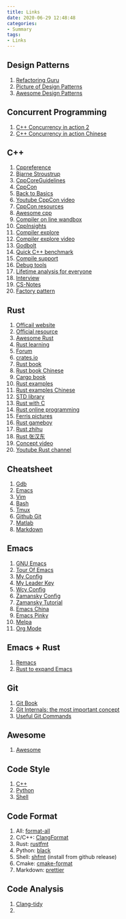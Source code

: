 ```yaml
---
title: Links
date: 2020-06-29 12:48:48
categories:
- Summary
tags:
- Links
---
```


## Design Patterns
1. [Refactoring Guru](https://refactoring.guru/)
1. [Picture of Design Patterns](https://design-patterns.readthedocs.io/zh_CN/latest/index.html)
1. [Awesome Design Patterns](https://github.com/DovAmir/awesome-design-patterns)

## Concurrent Programming
1. [C++ Concurrency in action 2](https://b-ok.lat/book/3688262/d57395?dsource=recommend&regionChanged=&redirect=4729105)
1. [C++ Concurrency in action Chinese](https://github.com/xiaoweiChen/CPP-Concurrency-In-Action-2ed-2019)

## C++
1. [Cppreference](https://zh.cppreference.com/w/%E9%A6%96%E9%A1%B5)
1. [Bjarne Stroustrup](https://stroustrup.com/videos.html)
1. [CppCoreGuidelines](http://isocpp.github.io/CppCoreGuidelines/CppCoreGuidelines#main)
1. [CppCon](https://cppcon.org/)
1. [Back to Basics](https://cppcon.org/b2b/)
1. [Youtube CppCon video](https://www.youtube.com/user/CppCon/)
1. [CppCon resources](https://github.com/CppCon)
1. [Awesome cpp](https://github.com/fffaraz/awesome-cpp#readme)
1. [Compiler on line wandbox](https://wandbox.org)
1. [CppInsights](https://cppinsights.io/)
1. [Compiler explore](https://github.com/compiler-explorer/compiler-explorer)
1. [Compiler explore video](https://www.youtube.com/watch?v=kIoZDUd5DKw )
1. [Godbolt](https://godbolt.org/)
1. [Quick C++ benchmark](https://quick-bench.com/)
1. [Compile support](https://en.cppreference.com/w/cpp/compiler_support)
1. [Debug tools](https://github.com/CppCon/CppCon2019/blob/master/Presentations/modern_linux_cpp_debugging_tools__under_the_covers/modern_linux_cpp_debugging_tools__under_the_covers__greg_law_and_dewang_li__cppcon_2019.pdf)
1. [Lifetime analysis for everyone](https://github.com/CppCon/CppCon2019/blob/master/Presentations/lifetime_analysis_for_everyone/lifetime_analysis_for_everyone__matthias_gehre_gabor_horvath__cppcon_2019.pptx)
1. [Interview](https://github.com/huihut/interview)
1. [CS-Notes](https://github.com/CyC2018/CS-Notes)
1. [Factory pattern](https://blog.csdn.net/qq_38238296/article/details/79841395?utm_medium=distribute.pc_relevant.none-task-blog-BlogCommendFromMachineLearnPai2-2.channel_param&depth_1-utm_source=distribute.pc_relevant.none-task-blog-BlogCommendFromMachineLearnPai2-2.channel_param)

## Rust
1. [Officail website](https://www.rust-lang.org/)
1. [Official resource](https://www.rust-lang.org/learn)
1. [Awesome Rust](https://github.com/rust-unofficial/awesome-rust#readme)
1. [Rust learning](https://github.com/ctjhoa/rust-learning)
1. [Forum](https://users.rust-lang.org/)
1. [crates.io](https://crates.io/)
1. [Rust book](https://doc.rust-lang.org/book/)
1. [Rust book Chinese](http://120.78.128.153/rustbook/)
1. [Cargo book](https://doc.rust-lang.org/cargo/)
1. [Rust examples](https://doc.rust-lang.org/stable/rust-by-example/)
1. [Rust examples Chinese](https://rust-by-example.budshome.com/index.html)
1. [STD library](https://doc.rust-lang.org/std/index.html)
1. [Rust with C](https://doc.rust-lang.org/stable/embedded-book/interoperability/index.html)
1. [Rust online programming](https://play.rust-lang.org/)
1. [Ferris pictures](https://rustacean.net/)
1. [Rust gameboy](https://github.com/mohanson/gameboy)
1. [Rust zhihu](https://www.zhihu.com/topic/19674381/intro)
1. [Rust 张汉东](https://www.infoq.cn/article/Uugi_eIJusEka1aSPmQM)
1. [Concept video](https://www.youtube.com/watch?v=SZvs15hC81U)
1. [Youtube Rust channel](https://www.youtube.com/channel/UCaYhcUwRBNscFNUKTjgPFiA)

## Cheatsheet
1. [Gdb](http://users.ece.utexas.edu/~adnan/gdb-refcard.pdf)
2. [Emacs](https://www.gnu.org/software/emacs/refcards/pdf/refcard.pdf)
3. [Vim](https://linuxhandbook.com/vim-cheat-sheet/)
4. [Bash](https://github.com/zhouyiqi91/awesome-cheatsheets/blob/master/languages/bash.sh)
5. [Tmux](http://comtronic.com.au/blog/wp-content/uploads/comtronic_cheatsheet_tmux_A4.pdf)
6. [Github Git](https://github.github.com/training-kit/downloads/github-git-cheat-sheet.pdf)
7. [Matlab](http://sites.nd.edu/gfu/files/2019/07/cheatsheet.pdf)
8. [Markdown](https://www.markdownguide.org/cheat-sheet/)

## Emacs
1. [GNU Emacs](https://www.gnu.org/software/emacs/refcards/pdf/refcard.pdf)
1. [Tour Of Emacs](https://www.gnu.org/software/emacs/tour/index.html)
1. [My Config](https://github.com/jiaxiyang/100ms_dot_emacs)
1. [My Leader Key](https://github.com/jiaxiyang/leader-key-mode/blob/master/leader-key-mode.el)
1. [Wcy Config](https://github.com/wcy123/100ms_dot_emacs)
1. [Zamansky Config](https://github.com/zamansky/dot-emacs)
1. [Zamansky Tutorial](https://cestlaz.github.io/stories/emacs/)
1. [Emacs China](https://emacs-china.org/)
1. [Emacs Pinky](http://ergoemacs.org/emacs/emacs_pinky_2020.html)
1. [Melpa](http://melpa.org/)
1. [Org Mode](https://orgmode.org/)

## Emacs + Rust
1. [Remacs](https://github.com/remacs/remacs)
1. [Rust to expand Emacs](https://emacs-china.org/t/rust-emacs/12551)

## Git
1. [Git Book](https://git-scm.com/book/en/v2/Git-Internals-Plumbing-and-Porcelain)
2. [Git Internals: the most important concept](https://git-scm.com/book/en/v2/Git-Internals-Plumbing-and-Porcelain)
3. [Useful Git Commands](https://zhuanlan.zhihu.com/p/132573100)

## Awesome
1. [Awesome](https://github.com/sindresorhus/awesome)

## Code Style
1. [C++](https://zh-google-styleguide.readthedocs.io/en/latest/google-cpp-styleguide/contents/#)
1. [Python](https://zh-google-styleguide.readthedocs.io/en/latest/google-python-styleguide/contents/)
1. [Shell](https://zh-google-styleguide.readthedocs.io/en/latest/google-shell-styleguide/contents/)

## Code Format
1. All:      [format-all](https://github.com/lassik/emacs-format-all-the-code)
1. C/C++:    [ClangFormat](https://clang.llvm.org/docs/ClangFormat.html)
1. Rust:     [rustfmt](https://github.com/rust-lang/rustfmt)
1. Python:   [black](https://github.com/ambv/black)
1. Shell:    [shfmt](https://github.com/mvdan/sh) (install from github release)
1. Cmake:    [cmake-format](https://github.com/cheshirekow/cmake_format)
1. Markdown: [prettier](https://prettier.io/)

## Code Analysis
1. [Clang-tidy](http://clang.llvm.org/extra/clang-tidy/index.html)
1.
